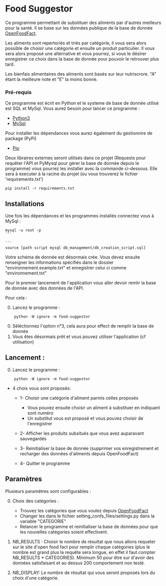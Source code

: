 # Food Suggestor

Ce programme permettant de substituer des aliments par d'autres meilleurs pour la santé.
Il se base sur les données publique de la base de donnée [OpenFoodFact](https://fr.openfoodfacts.org/decouvrir).

Les aliments sont repertoriés et triés par catégorie, il vous sera alors possible de choisir
une catégorie et ensuite un produit particulier.
Il vous sera alors proposé une alternative et vous pourrez, si vous le désirer enregistrer ce
choix dans la base de donnée pour pouvoir le retrouver plus tard.

Les bienfais alimentaires des aliments sont basés sur leur nutriscrore. "A" étant la meilleure note et "E" la moins bonne.

### Pré-requis

Ce programme est écrit en Python et le systeme de base de donnée utilisé est SQL et MySql.
Vous aurez besoin pour lancer ce programme :

- [Python3](https://www.python.org/)
- [MySql](https://www.mysql.com/fr/)

Pour installer les dépendances vous aurez également du gestionnire de package (PyPi)

- [Pip](https://pip.pypa.io/en/stable/installing/)

Deux libraires externes seront utilisés dans ce projet (Requests pour requêter l'API et PyMysql pour gérer la base de donnée depuis le programme) vous pourrez les installer avec la commande ci-dessous. Elle sera à executer à la racine du projet (ou vous trouverez le fichier 'requirements.txt')

```
pip install -r requirements.txt
```

## Installations

Une fois les dépendances et les programmes installés connectez vous à MySql :

````
mysql -u root -p
```

```
source [path script mysql db_management/db_creation_script.sql]
````

Votre schéma de donnée est désormais crée.
Vous devez ensuite renseigner les informations spécifiés dans le dossier "environnement.example.txt" et enregistrer celui ci comme "environnement.txt"


Pour le premier lancement de l'application vous aller devoir remlir la base de donnée avec
des données de l'API.

Pour cela :

0. Lancez le programme :
```
    python -W ignore -m food-suggestor
```
0. Séléctionnez l'option n°3, cela aura pour effect de remplir la base de donnée
0. Vous êtes désormais prêt et vous pouvez utiliser l'application (cf utilisation)

## Lancement :

0. Lancez le programme :
```
    python -W ignore -m food-suggestor
```

- 4 choix vous sont proposés:
    - 1- Choisir une catégorie d'aliment parmis celles proposés
        - Vous pouvez ensuite choisir un aliment à substituer en indiquant sont numéro
        - Un substitut vous est proposé et vous pouvez choisir de l'enregistrer

    - 2- Afficher les produits subsitués que vous avez auparavant sauvegardés

    - 3- Reinitialiser la base de donnée (supprimer vos enregistrement et recharger
         des données d'aliments depuis OpenFoodFact)
    
    - 4- Quitter le programme

## Paramètres

Plusieurs paramètres sont configurables :

0. Choix des catégories :
    - Trouvez les catégories que vous voulez depuis [OpenFoodFact](https://fr.openfoodfacts.org/categories)
    - Changer les dans le fichier setting_confs_files/settings.py dans la variable "CATEGORIE"
    - Relancer le programme et reinitialiser la base de données pour que les nouvelles catégories soient effectivent.

1. NB_RESULTS : 
    Choisir le nombre de résultat que nous allons requeter sur le site d'open food fact pour remplir chaque catégories (plus le nombre est grand plus la requête sera longue, en effet il faut compter NB_RESULTS * CATEGORIES). Minimum 50 pour être sur d'avoir des données satisfaisant et au dessus 200 comportement non testé.

2. NB_DISPLAY:
    Le nombre de résultat qui vous seront proposés lors du choix d'une catégorie.


